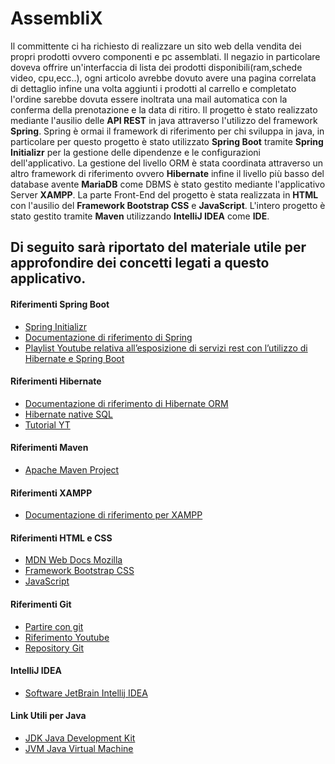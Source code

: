 # AssembliX
Il committente ci ha richiesto di realizzare un sito web della vendita dei propri prodotti ovvero componenti e pc assemblati.
Il negazio in particolare doveva offrire un'interfaccia di lista dei prodotti disponibili(ram,schede video, cpu,ecc..), 
ogni articolo avrebbe dovuto avere una pagina correlata di dettaglio infine  una volta aggiunti i prodotti al carrello e 
completato l'ordine sarebbe dovuta essere inoltrata una mail automatica con la conferma della prenotazione e la data di ritiro.
Il progetto è stato realizzato mediante l'ausilio delle **API REST** in java attraverso l'utilizzo del framework **Spring**.
Spring è ormai il framework di riferimento per chi sviluppa in java, in particolare per questo progetto è stato utilizzato 
**Spring Boot** tramite **Spring Initializr** per la gestione delle dipendenze e le configurazioni dell'applicativo.
La gestione del livello ORM è stata coordinata attraverso un altro framework di riferimento ovvero **Hibernate** infine 
il livello più basso del database avente **MariaDB** come DBMS è stato gestito mediante l'applicativo Server **XAMPP**.
La parte Front-End del progetto è stata realizzata in **HTML** con l'ausilio del **Framework Bootstrap CSS** e **JavaScript**.
L'intero progetto è stato gestito tramite **Maven** utilizzando **IntelliJ IDEA** come **IDE**.

Di seguito sarà riportato del materiale utile per approfondire dei concetti legati a questo applicativo.
---
#### Riferimenti Spring Boot
* [Spring Initializr](https://start.spring.io/)
* [Documentazione di riferimento di Spring](https://docs.spring.io/spring-boot/docs/current/reference/html/index.html)
* [Playlist Youtube relativa all’esposizione di servizi rest con l’utilizzo di Hibernate e Spring Boot](https://www.youtube.com/playlist?list=PLA7e3zmT6XQXIFcweUahWz2rQtmeI8dnl)

#### Riferimenti Hibernate
* [Documentazione di riferimento di Hibernate ORM](https://docs.jboss.org/hibernate/orm/5.4/quickstart/html_single/)
* [Hibernate native SQL](https://www.tutorialspoint.com/hibernate/hibernate_native_sql.htm)
* [Tutorial YT](https://www.youtube.com/watch?v=VLlDaIcb3jE&list=PLsyeobzWxl7qBZtsEvp_n2A7sJs2MpF3r&index=13)

#### Riferimenti Maven
* [Apache Maven Project](https://maven.apache.org/what-is-maven.html)

#### Riferimenti XAMPP
* [Documentazione di riferimento per XAMPP](https://www.apachefriends.org/it/index.html) 

#### Riferimenti HTML e CSS
* [MDN Web Docs Mozilla](https://developer.mozilla.org/en-US/)
* [Framework Bootstrap CSS](https://getbootstrap.com/docs/5.1/getting-started/introduction/)
* [JavaScript](https://www.javascript.com/learn/strings)

#### Riferimenti Git
* [Partire con git](https://product.hubspot.com/blog/git-and-github-tutorial-for-beginners#:~:text=%20An%20Intro%20to%20Git%20and%20GitHub%20for,environment%0AAdd%20a%20file%20to%20the%20staging...%20More%20)
* [Riferimento Youtube](https://www.youtube.com/watch?v=Y3ohhzwm7UI)
* [Repository Git](https://github.com/SimoneCampochiaro/E-Commerce.git)

#### IntelliJ IDEA
* [Software JetBrain Intellij IDEA](https://www.jetbrains.com/idea/)

#### Link Utili per Java
* [JDK Java Development Kit](https://www.java.com/it/download/help/develop.html)
* [JVM Java Virtual Machine](https://www.java.com/it/download/manual.jsp)